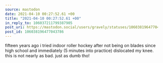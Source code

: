 ```yaml
---
source: mastodon
date: 2021-04-10 00:27:52.61 +00
title: "2021-04-10 00:27:52.61 +00"
in_reply_to: 106037211799387905
post_uri: https://mastodon.social/users/gravely/statuses/106038196477043786
post_id: 106038196477043786
---
```

fifteen years ago i tried indoor roller hockey after not being on blades since high school and immediately (5 minutes into practice) dislocated my knee. this is not nearly as bad. just as dumb tho!


